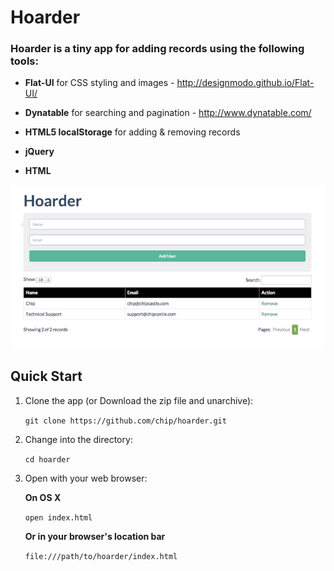 # Hoarder 

### Hoarder is a tiny app for adding records using the following tools:
  
  * **Flat-UI** for CSS styling and images - http://designmodo.github.io/Flat-UI/

  * **Dynatable** for searching and pagination - http://www.dynatable.com/

  * **HTML5 localStorage** for adding & removing records

  * **jQuery**

  * **HTML**

![screenshot](hoarder.png)

## Quick Start

1. Clone the app (or Download the zip file and unarchive):

    `git clone https://github.com/chip/hoarder.git`


2. Change into the directory:
  
    `cd hoarder`


3. Open with your web browser:

    **On OS X**

    `open index.html`

    **Or in your browser's location bar**

    `file:///path/to/hoarder/index.html`

